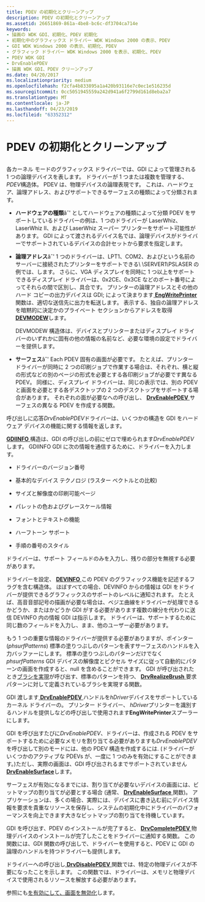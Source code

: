```yaml
---
title: PDEV の初期化とクリーンアップ
description: PDEV の初期化とクリーンアップ
ms.assetid: 26651869-861a-4be8-bc6c-df3704ca714e
keywords:
- 描画の WDK GDI、初期化、PDEV 初期化
- 初期化中のグラフィックス ドライバー WDK Windows 2000 の表示、PDEV
- GDI WDK Windows 2000 の表示、初期化、PDEV
- グラフィック ドライバー WDK Windows 2000 を表示、初期化、PDEV
- PDEV WDK GDI
- DrvEnablePDEV
- 描画 WDK GDI、PDEV クリーンアップ
ms.date: 04/20/2017
ms.localizationpriority: medium
ms.openlocfilehash: f2cfa4b833895a1a420b93116e7c0ec1e516235d
ms.sourcegitcommit: 0cc5051945559a242d941a6f2799d161d8eba2a7
ms.translationtype: MT
ms.contentlocale: ja-JP
ms.lasthandoff: 04/23/2019
ms.locfileid: "63352312"
---
```

# <a name="pdev-initialization-and-cleanup"></a>PDEV の初期化とクリーンアップ


## <span id="ddk_pdev_initialization_and_cleanup_gg"></span><span id="DDK_PDEV_INITIALIZATION_AND_CLEANUP_GG"></span>


各カーネル モードのグラフィックス ドライバーでは、GDI によって管理される 1 つの論理デバイスを表します。 ドライバーが 1 つまたは複数を管理する、 *PDEV*構造体。 PDEV は、物理デバイスの論理表現です。 これは、ハードウェア、論理アドレス、およびサポートできるサーフェスの種類によって分類されます。

-   **ハードウェアの種類**âˆ' としてハードウェアの種類によって分類 PDEV をサポートしているドライバーの例は、1 つのドライバーが LaserWhiz、LaserWhiz II、および LaserWhiz スーパー プリンターをサポート可能性があります。 GDI によって渡されるデバイス名では、論理デバイスがドライバーでサポートされているデバイスの合計セットから要求を指定します。

-   **論理アドレス**âˆ' 1 つのドライバーは、LPT1、COM2、およびという名前のサーバーに接続されたプリンターをサポートできる\\ \\SERVER1\\PSLASER の例では、します。 さらに、VGA ディスプレイを同時に 1 つ以上をサポートできるディスプレイ ドライバーは、0x2CE、0x3CE などのポート番号によってそれらの間で区別し、具合です。 プリンターの論理アドレスとその他のハード コピーの出力デバイスは GDI; によって決まります[ **EngWritePrinter** ](https://msdn.microsoft.com/library/windows/hardware/ff565467)関数は、適切な送信先に出力を転送します。 表示する、独自の論理アドレスを暗黙的に決定かのプライベート セクションからアドレスを取得[ **DEVMODEW**](https://msdn.microsoft.com/library/windows/hardware/ff552837)します。

    DEVMODEW 構造体は、デバイスとプリンターまたはディスプレイ ドライバーのいずれかに固有の他の情報の名前など、必要な環境の設定でドライバーを提供します。

-   **サーフェス**âˆ' Each PDEV 固有の画面が必要です。 たとえば、プリンター ドライバーが同時に 2 つの印刷ジョブで作業する場合は、それぞれ、横と縦の形式などの別のページの形式を必要とする各印刷ジョブが必要です異なる PDEV。 同様に、ディスプレイ ドライバーは、同じの表示では、別の PDEV と画面を必要とする各デスクトップの 2 つのデスクトップをサポートする場合があります。 それぞれの面が必要なへの呼び出し、 [ **DrvEnablePDEV** ](https://msdn.microsoft.com/library/windows/hardware/ff556211)サーフェスの異なる PDEV を作成する関数。

呼び出しに応答*DrvEnablePDEV*ドライバーは、いくつかの構造を GDI をハードウェア デバイスの機能に関する情報を返します。

[ **GDIINFO** ](https://msdn.microsoft.com/library/windows/hardware/ff566484)構造は、GDI の呼び出しの前にゼロで埋められます*DrvEnablePDEV*します。 GDIINFO GDI に次の情報を通信するために、ドライバーを入力します。

-   ドライバーのバージョン番号

-   基本的なデバイス テクノロジ (ラスター ベクトルとの比較)

-   サイズと解像度の印刷可能ページ

-   パレットの色およびグレースケール情報

-   フォントとテキストの機能

-   ハーフトーン サポート

-   手順の番号のスタイル

ドライバーは、サポート フィールドのみを入力し、残りの部分を無視する必要があります。

ドライバーを設定、 [ **DEVINFO** ](https://msdn.microsoft.com/library/windows/hardware/ff552835)この PDEV のグラフィックス機能を記述するフラグを含む構造体。 ほぼすべての場合、DEVINFO からの情報は GDI をドライバーが提供できるグラフィックスのサポートのレベルに通知されます。 たとえば、高音音部記号の描画が必要な場合は、ベジエ曲線をドライバーが処理できるかどうか、またはかどうか GDI がする必要があります複数の線分を代わりに送信 DEVINFO 内の情報 GDI は指示します。 ドライバーは、サポートするために同じ数のフィールドを入力し、まま、他のユーザー必要があります。

もう 1 つの重要な情報のドライバーが提供する必要がありますが、ポインター (*phsurfPatterns*) 標準の塗りつぶしのパターンを表すサーフェスのハンドルを入力バッファーにします。 標準の塗りつぶしのパターンだけでなく*phsurfPatterns* GDI デバイスの解像度とピクセル サイズに従って自動的にパターンの画面を作成すると、null を含めることができます。 GDI が呼び出されたとき[ブラシを実現](realizing-brushes.md)が呼び出す、標準のパターンを持つ、 [ **DrvRealizeBrush** ](https://msdn.microsoft.com/library/windows/hardware/ff556273)要求パターンに対して定義されているブラシを実現する関数。

GDI 渡します[ **DrvEnablePDEV** ](https://msdn.microsoft.com/library/windows/hardware/ff556211)ハンドルを*hDriver*デバイスをサポートしているカーネル ドライバーの。 プリンター ドライバー、 *hDriver*プリンターを識別するハンドルを提供しなどの呼び出しで使用されます**EngWritePrinter**スプーラーにします。

GDI を呼び出すたびに*DrvEnablePDEV*、ドライバーは、作成される PDEV をサポートするために必要なメモリを割り当てる必要がありますも*DrvEnablePDEV*を呼び出して別のモードには、他の PDEV 構造を作成するには. (ドライバーがいくつかのアクティブな PDEVs が、一度に 1 つのみを有効にすることができます。)ただし、実際の画面は、GDI 呼び出されるまでサポートされていません[ **DrvEnableSurface**](https://msdn.microsoft.com/library/windows/hardware/ff556214)します。

サーフェスが有効になるまでには、割り当てが必要ないデバイスの画面には、ビットマップの割り当てが必要とする場合 (通常、 [ **DrvEnableSurface** ](https://msdn.microsoft.com/library/windows/hardware/ff556214)関数)。 アプリケーションは、多くの場合、実際には、デバイスに書き込む前にデバイス情報を要求を貴重なリソースを保存し、システムの初期化中にドライバーのパフォーマンスを向上できます大きなビットマップの割り当てを待機しています。

GDI を呼び出す、PDEV のインストールが完了すると、 [ **DrvCompletePDEV** ](https://msdn.microsoft.com/library/windows/hardware/ff556181)物理デバイスのインストールが完了したことをドライバーに通知する関数。 この関数には、GDI 関数の呼び出しで、ドライバーを使用すると、PDEV に GDI の論理のハンドルを持つドライバーも提供します。

ドライバーへの呼び出し[ **DrvDisablePDEV** ](https://msdn.microsoft.com/library/windows/hardware/ff556198)関数では、特定の物理デバイスが不要になったことを示します。 この関数では、ドライバーは、メモリと物理デバイスで使用されるリソースを解放する必要があります。

参照にも[を有効にして、画面を無効化](enabling-and-disabling-the-surface.md)します。

 

 





